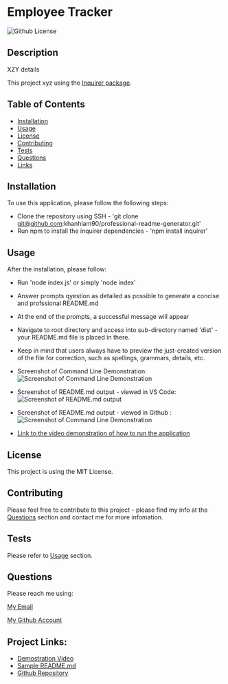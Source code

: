 # Employee Tracker

![Github License](https://img.shields.io/static/v1?label=License&message=MIT&color=blue&style=for-the-badge)

## Description
XZY details

This project xyz using the [Inquirer package](https://www.npmjs.com/package/inquirer).

## Table of Contents

* [Installation](#installation)
* [Usage](#usage)
* [License](#license)
* [Contributing](#contributing)
* [Tests](#tests)
* [Questions](#questions)
* [Links](#links)

## Installation

To use this application, please follow the following steps:
- Clone the repository using SSH - 'git clone git@github.com:khanhlam90/professional-readme-generator.git'
- Run npm to install the inquirer dependencies - 'npm install inquirer'

## Usage 
After the installation, please follow:
- Run 'node index.js' or simply 'node index'
- Answer prompts qyestion as detailed as possible to generate a concise and profssional README.md
- At the end of the prompts, a successful message will appear
- Navigate to root directory and access into sub-directory named 'dist' - your README.md file is placed in there.
- Keep in mind that users always have to preview the just-created version of the file for correction, such as spellings, grammars, details, etc.
- Screenshot of Command Line Demonstration:
![Screenshot of Command Line Demonstration](./assets/images/readme-demonstration-0.png)
- Screenshot of README.md output - viewed in VS Code:
![Screenshot of README.md output](./assets/images/readme-demonstration-1.png)
- Screenshot of README.md output - viewed in Github :
![Screenshot of Command Line Demonstration](./assets/images/readme-demonstration-2.png)

- [Link to the video demonstration of how to run the application](https://drive.google.com/file/d/1jTTzYo8H0t_drwk09x05Fwwr0gnyKCCr/view?usp=sharing)

## License

This project is using the MIT License.

## Contributing

Please feel free to contribute to this project - please find my info at the [Questions](#questions) section and contact me for more infomation.

## Tests

Please refer to [Usage](#usage) section.

## Questions

Please reach me using:

<a href = "mailto:khanhlam1990@yahoo.com"> My Email </a>

[My Github Account](https://github.com/khanhlam90)

## Project Links:
* [Demostration Video](https://drive.google.com/file/d/1jTTzYo8H0t_drwk09x05Fwwr0gnyKCCr/view?usp=sharing)
* [Sample README.md](./dist/README.md)
* [Github Repository](https://github.com/khanhlam90/professional-readme-generator.git)

